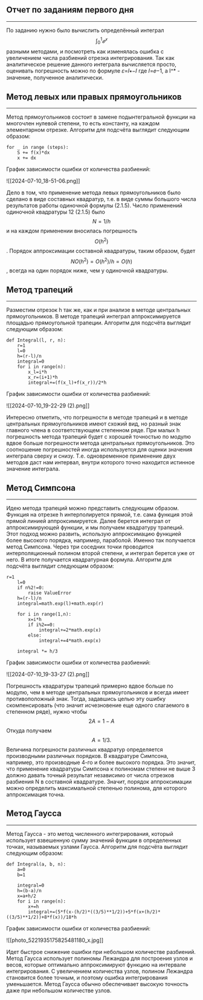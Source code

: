 ## Отчет по заданиям первого дня
***
По заданию нужно было вычислить определённый интеграл $$∫^1_0𝑒^𝑥 $$разными методами, и посмотреть как изменялась ошибка с увеличением числа разбиений отрезка интегрирования. Так как аналитическое решение данного интеграла вычисляется просто, оценивать погрешность можно по формуле 𝜀=𝐼∗−𝐼 где 𝐼=𝑒−1, а I^* -  значение, полученное аналитически.
## Метод левых или правых прямоугольников
***
Метод прямоугольников состоит в замене подынтегральной функции на многочлен нулевой степени, то есть константу, на каждом элементарном отрезке. Алгоритм для подсчёта выглядит следующим образом:
```
for _ in range (steps):
    S += f(x)*dx
    x += dx
```

График зависимости ошибки от количества разбиений:

![[2024-07-10_18-51-06.png]]

Дело в том, что применение метода левых прямоугольников было сделано в виде составных квадратур, т.е. в виде суммы большого числа результатов работы одиночной формулы (2.1.5). Число применений одиночной квадратуры 12 (2.1.5) было $$N = 1/ h$$ и на каждом применении вносилась погрешность $$ O (h^2)$$ . Порядок аппроксимации составной квадратуры, таким образом, будет $$NO(h^2 ) = O(h^2 )/ h = O(h) $$ , всегда на один порядок ниже, чем у одиночной квадратуры.

## Метод трапеций 
***
Разместим отрезок h так же, как и при анализе в методе центральных прямоугольников. В методе трапеций интеграл аппроксимируется площадью прямоугольной трапеции. Алгоритм для подсчёта выглядит следующим образом:
```
def Integral(l, r, n):    
    r=1
    l=0
    h=(r-l)/n
    integral=0
    for i in range(n):
        x_l=i*h
        x_r=(i+1)*h
        integral+=(f(x_l)+f(x_r))/2*h
```

График зависимости ошибки от количества разбиений:

![[2024-07-10_19-22-29 (2).png]]

Интересно отметить, что погрешности в методе трапеций и в методе центральных прямоугольников имеют схожий вид, но разный знак главного члена в соответствующем степенном ряде. При малых h погрешность метода трапеций будет с хорошей точностью по модулю вдвое больше погрешности метода центральных прямоугольников. Это соотношение погрешностей иногда используется для оценки значения интеграла сверху и снизу. Т.е. одновременное применение двух методов даст нам интервал, внутри которого точно находится истинное значение интеграла.
## Метод Симпсона 
***
Идею метода трапеций можно представить следующим образом. Функция на отрезке h интерполируется прямой, т.е. сама функция этой прямой линией аппроксимируется. Далее берется интеграл от аппроксимирующей функции, и мы получаем квадратуру трапеций. Этот подход можно развить, использую аппроксимацию функцией более высокого порядка, например, параболой. Именно так получается метод Симпсона. Через три соседних точки проводится интерполяционный полином второй степени, и интеграл берется уже от него. В итоге получается квадратурная формула. Алгоритм для подсчёта выглядит следующим образом:
```
r=1
    l=0
    if n%2!=0:
        raise ValueError
    h=(r-l)/n
    integral=math.exp(l)+math.exp(r)
    
    for i in range(1,n):
        x=i*h
        if i%2==0:
            integral+=2*math.exp(x)
        else:
            integral+=4*math.exp(x)

    integral *= h/3
```

График зависимости ошибки от количества разбиений:

![[2024-07-10_19-33-27 (2).png]]

Погрешность квадратуры трапеций примерно вдвое больше по модулю, чем в методе центральных прямоугольников и всегда имеет противоположный знак. Тогда, задавшись целью эту ошибку скомпенсировать (что значит исчезновение еще одного слагаемого в степенном ряде), нужно чтобы $$2A =1− A$$ Откуда получаем $$A =1/3.$$
Величина погрешности различных квадратур определяется производными различных порядков. В квадратуре Симпсона, например, это производные 4-го и более высокого порядка. Это значит, что применение квадратуры Симпсона к полиномам степени не выше 3 должно давать точный результат независимо от числа отрезков разбиения N в составной квадратуре. Значит, порядок аппроксимации можно определить максимальной степенью полинома, для которого аппроксимация точна.

## Метод Гаусса
***
Метод Гаусса - это метод численного интегрирования, который использует взвешенную сумму значений функции в определенных точках, называемых узлами Гаусса. Алгоритм для подсчёта выглядит следующим образом:
```
def Integral(a, b, n):
    a=0
    b=1
    
    integral=0
    h=(b-a)/n
    x=a+h/2
    for i in range(n):
        x+=h
        integral+=(5*f(x-(h/2)*((3/5)**1/2))+5*f(x+(h/2)*((3/5)**1/2))+8*f(x))/18*h
```

График зависимости ошибки от количества разбиений:

![[photo_5221935175825481180_x.jpg]]

Идет быстрое снижение ошибки при небольшом количестве разбиений.
Метод Гаусса использует полиномы Лежандра для построения узлов и весов, которые оптимально аппроксимируют функцию на интервале интегрирования. С увеличением количества узлов, полином Лежандра становится более точным, и поэтому ошибка интегрирования уменьшается.
Метод Гаусса обычно обеспечивает высокую точность даже при небольшом количестве узлов.